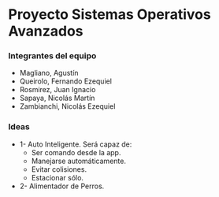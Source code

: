 # Proyecto Sistemas Operativos Avanzados

### Integrantes del equipo

* Magliano, Agustín
* Queirolo, Fernando Ezequiel
* Rosmirez, Juan Ignacio
* Sapaya, Nicolás Martín
* Zambianchi, Nicolás Ezequiel

### Ideas
* 1- Auto Inteligente.
Será capaz de:
  - Ser comando desde la app.
  - Manejarse automáticamente.
  - Evitar colisiones.
  - Estacionar sólo.
* 2- Alimentador de Perros.
